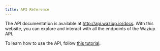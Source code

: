 ```yaml
---
title: API Reference
---
```


The API documentation is available at http://api.waziup.io/docs.
With this website, you can explore and interact with all the endpoints of the Waziup API.

To learn how to use the API, follow [this tutorial](/documentation/api/api_tutorial).
